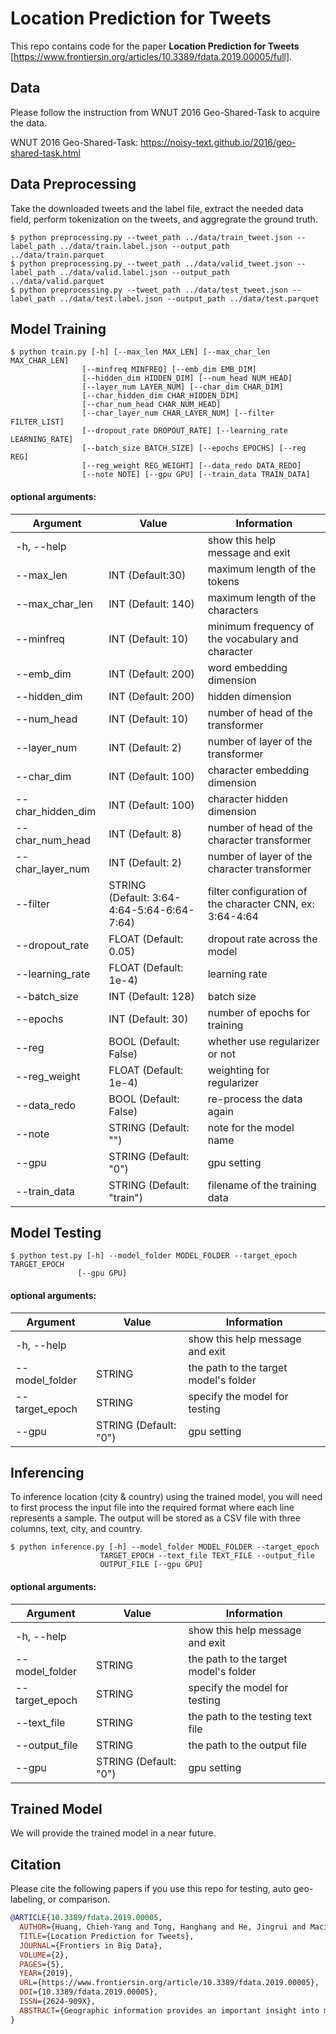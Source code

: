 # Location Prediction for Tweets
This repo contains code for the paper **Location Prediction for Tweets** [https://www.frontiersin.org/articles/10.3389/fdata.2019.00005/full]. 

## Data
Please follow the instruction from WNUT 2016 Geo-Shared-Task to acquire the data.

WNUT 2016 Geo-Shared-Task: https://noisy-text.github.io/2016/geo-shared-task.html

## Data Preprocessing
Take the downloaded tweets and the label file, extract the needed data field, perform tokenization on the tweets, and aggregrate the ground truth.

```console
$ python preprocessing.py --tweet_path ../data/train_tweet.json --label_path ../data/train.label.json --output_path ../data/train.parquet
$ python preprocessing.py --tweet_path ../data/valid_tweet.json --label_path ../data/valid.label.json --output_path ../data/valid.parquet
$ python preprocessing.py --tweet_path ../data/test_tweet.json --label_path ../data/test.label.json --output_path ../data/test.parquet
```

## Model Training
```console
$ python train.py [-h] [--max_len MAX_LEN] [--max_char_len MAX_CHAR_LEN]
                [--minfreq MINFREQ] [--emb_dim EMB_DIM]
                [--hidden_dim HIDDEN_DIM] [--num_head NUM_HEAD]
                [--layer_num LAYER_NUM] [--char_dim CHAR_DIM]
                [--char_hidden_dim CHAR_HIDDEN_DIM]
                [--char_num_head CHAR_NUM_HEAD]
                [--char_layer_num CHAR_LAYER_NUM] [--filter FILTER_LIST]
                [--dropout_rate DROPOUT_RATE] [--learning_rate LEARNING_RATE]
                [--batch_size BATCH_SIZE] [--epochs EPOCHS] [--reg REG]
                [--reg_weight REG_WEIGHT] [--data_redo DATA_REDO]
                [--note NOTE] [--gpu GPU] [--train_data TRAIN_DATA]
```

#### optional arguments:
| Argument            | Value                                      | Information                                              |
|---------------------|--------------------------------------------|----------------------------------------------------------|
| -h, --help          |                                            | show this help message and exit                          |
| --max_len           | INT (Default:30)                           | maximum length of the tokens                             |
| --max_char_len      | INT (Default: 140)                         | maximum length of the characters                         |
| --minfreq           | INT (Default: 10)                          | minimum frequency of the vocabulary and character        |
| --emb_dim           | INT (Default: 200)                         | word embedding dimension                                 |
| --hidden_dim        | INT (Default: 200)                         | hidden dimension                                         |
| --num_head          | INT (Default: 10)                          | number of head of the transformer                        |
| --layer_num         | INT (Default: 2)                           | number of layer of the transformer                       |
| --char_dim          | INT (Default: 100)                         | character embedding dimension                            |
| --char_hidden_dim   | INT (Default: 100)                         | character hidden dimension                               |
| --char_num_head     | INT (Default: 8)                           | number of head of the character transformer              |
| --char_layer_num    | INT (Default: 2)                           | number of layer of the character transformer             |
| --filter            | STRING <br>(Default: 3:64-4:64-5:64-6:64-7:64) | filter configuration of the character CNN, ex: 3:64-4:64 |
| --dropout_rate      | FLOAT (Default: 0.05)                      | dropout rate across the model                            |
| --learning_rate     | FLOAT (Default: 1e-4)                      | learning rate                                            |
| --batch_size        | INT (Default: 128)                         | batch size                                               |
| --epochs            | INT (Default: 30)                          | number of epochs for training                            |
| --reg               | BOOL (Default: False)                      | whether use regularizer or not                           |
| --reg_weight        | FLOAT (Default: 1e-4)                      | weighting for regularizer                                |
| --data_redo         | BOOL (Default: False)                      | re-process the data again                                |
| --note              | STRING (Default: "")                       | note for the model name                                  |
| --gpu               | STRING (Default: "0")                      | gpu setting                                              |
| --train_data        | STRING (Default: "train")                  | filename of the training data                            |


## Model Testing
```console
$ python test.py [-h] --model_folder MODEL_FOLDER --target_epoch TARGET_EPOCH                                             
               [--gpu GPU]
```

#### optional arguments:
| Argument            | Value                                      | Information                                              |
|---------------------|--------------------------------------------|----------------------------------------------------------|
| -h, --help          |                                            | show this help message and exit                          |
| --model_folder      | STRING                                     | the path to the target model's folder                    |
| --target_epoch      | STRING                                     | specify the model for testing                            |
| --gpu               | STRING (Default: "0")                      | gpu setting                                              |


## Inferencing
To inference location (city & country) using the trained model, you will need to first process the input file into the required format where each line represents a sample.
The output will be stored as a CSV file with three columns, text, city, and country.

```console
$ python inference.py [-h] --model_folder MODEL_FOLDER --target_epoch
                    TARGET_EPOCH --text_file TEXT_FILE --output_file
                    OUTPUT_FILE [--gpu GPU]
```

#### optional arguments:
| Argument       | Value                 | Information                           |
|----------------|-----------------------|---------------------------------------|
| -h, --help     |                       | show this help message and exit       |
| --model_folder | STRING                | the path to the target model's folder |
| --target_epoch | STRING                | specify the model for testing         |
| --text_file    | STRING                | the path to the testing text file     |
| --output_file  | STRING                | the path to the output file           |
| --gpu          | STRING (Default: "0") | gpu setting                           |


## Trained Model
We will provide the trained model in a near future.

## Citation
Please cite the following papers if you use this repo for testing, auto geo-labeling, or comparison.
```bibtex
@ARTICLE{10.3389/fdata.2019.00005,
  AUTHOR={Huang, Chieh-Yang and Tong, Hanghang and He, Jingrui and Maciejewski, Ross},   
  TITLE={Location Prediction for Tweets},      
  JOURNAL={Frontiers in Big Data},      
  VOLUME={2},     
  PAGES={5},     
  YEAR={2019},      
  URL={https://www.frontiersin.org/article/10.3389/fdata.2019.00005},       
  DOI={10.3389/fdata.2019.00005},      
  ISSN={2624-909X},   
  ABSTRACT={Geographic information provides an important insight into many data mining and social media systems. However, users are reluctant to provide such information due to various concerns, such as inconvenience, privacy, etc. In this paper, we aim to develop a deep learning based solution to predict geographic information for tweets. The current approaches bear two major limitations, including (a) hard to model the long term information and (b) hard to explain to the end users what the model learns. To address these issues, our proposed model embraces three key ideas. First, we introduce a multi-head self-attention model for text representation. Second, to further improve the result on informal language, we treat subword as a feature in our model. Lastly, the model is trained jointly with the city and country to incorporate the information coming from different labels. The experiment performed on W-NUT 2016 Geo-tagging shared task shows our proposed model is competitive with the state-of-the-art systems when using accuracy measurement, and in the meanwhile, leading to a better distance measure over the existing approaches.}
}
```


